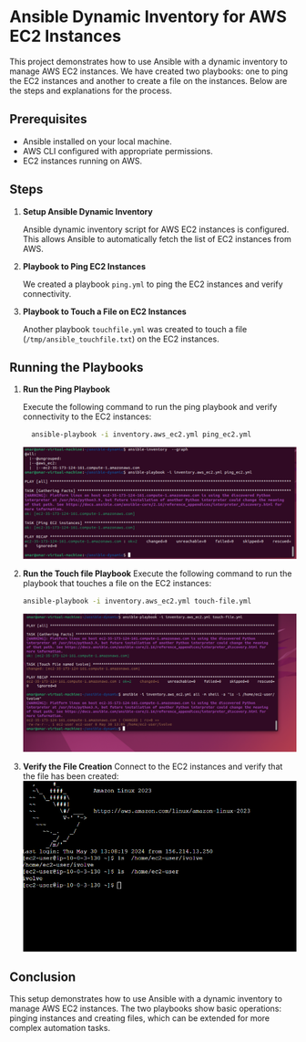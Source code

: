 # Ansible Dynamic Inventory for AWS EC2 Instances

This project demonstrates how to use Ansible with a dynamic inventory to manage AWS EC2 instances. We have created two playbooks: one to ping the EC2 instances and another to create a file on the instances. Below are the steps and explanations for the process.

## Prerequisites

- Ansible installed on your local machine.
- AWS CLI configured with appropriate permissions.
- EC2 instances running on AWS.

## Steps

1. **Setup Ansible Dynamic Inventory**

   Ansible dynamic inventory script for AWS EC2 instances is configured. This allows Ansible to automatically fetch the list of EC2 instances from AWS.

2. **Playbook to Ping EC2 Instances**

   We created a playbook `ping.yml` to ping the EC2 instances and verify connectivity.

3. **Playbook to Touch a File on EC2 Instances**

   Another playbook `touchfile.yml` was created to touch a file (`/tmp/ansible_touchfile.txt`) on the EC2 instances.

## Running the Playbooks

1. **Run the Ping Playbook**

   Execute the following command to run the ping playbook and verify connectivity to the EC2 instances:
   ```sh
     ansible-playbook -i inventory.aws_ec2.yml ping_ec2.yml
   ```
   ![](https://github.com/omaRouby/ivolve-ojt/blob/main/ansible/lab-27/pictures/playbook-ping-run.png)
2. **Run the Touch file Playbook**
     Execute the following command to run the playbook that touches a file on the EC2 instances:
    ```sh
    ansible-playbook -i inventory.aws_ec2.yml touch-file.yml
    ```
    ![](https://github.com/omaRouby/ivolve-ojt/blob/main/ansible/lab-27/pictures/playbook-touchfile-run.png)
3. **Verify the File Creation**
     Connect to the EC2 instances and verify that the file has been created:
   ![](https://github.com/omaRouby/ivolve-ojt/blob/main/ansible/lab-27/pictures/verify-touched-file-console.png)

## Conclusion
This setup demonstrates how to use Ansible with a dynamic inventory to manage AWS EC2 instances. 
The two playbooks show basic operations: pinging instances and creating files, which can be extended for more complex automation tasks.
   
